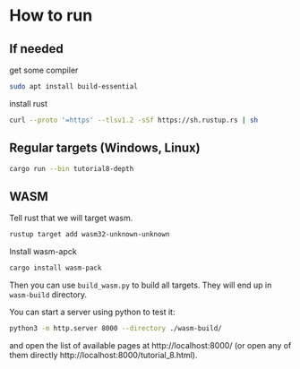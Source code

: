 # How to run

## If needed

get some compiler

```bash
sudo apt install build-essential
```

install rust

```bash
curl --proto '=https' --tlsv1.2 -sSf https://sh.rustup.rs | sh
```

## Regular targets (Windows, Linux)

```bash
cargo run --bin tutorial8-depth
```

## WASM

Tell rust that we will target wasm.

```bash
rustup target add wasm32-unknown-unknown
```

Install wasm-apck
```bash
cargo install wasm-pack
```

Then you can use `build_wasm.py` to build all targets.
They will end up in `wasm-build` directory.

You can start a server using python to test it:

```bash
python3 -m http.server 8000 --directory ./wasm-build/
```

and open the list of available pages at http://localhost:8000/ (or open any of them directly http://localhost:8000/tutorial_8.html).
